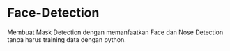 # Face-Detection
Membuat Mask Detection dengan memanfaatkan Face dan Nose Detection tanpa harus training data dengan python.
